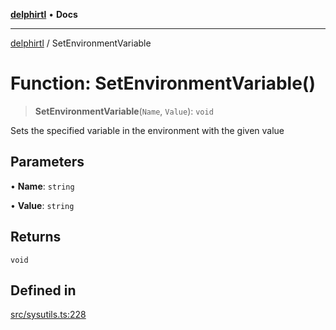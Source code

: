 [**delphirtl**](../README.md) • **Docs**

***

[delphirtl](../globals.md) / SetEnvironmentVariable

# Function: SetEnvironmentVariable()

> **SetEnvironmentVariable**(`Name`, `Value`): `void`

Sets the specified variable in the environment with the given value

## Parameters

• **Name**: `string`

• **Value**: `string`

## Returns

`void`

## Defined in

[src/sysutils.ts:228](https://github.com/chuacw/delphirtl/blob/65b8db69badfc6b1f76e4c089a4334916b69a373/src/sysutils.ts#L228)
